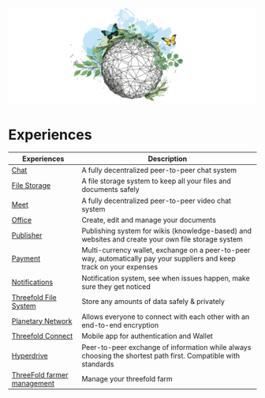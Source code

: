 ![](img/features.png)

# Experiences

| Experiences                                              | Description                                                                                     |
| ---------------------------------------------------- | ----------------------------------------------------------------------------------------------- |
| [Chat](twin_chat)                                         | A fully decentralized peer-to-peer chat system                                                        |
| [File Storage](filestorage)                           | A file storage system to keep all your files and documents safely                                       |
| [Meet](meet)                                         | A fully decentralized peer-to-peer video chat system                                          |
| [Office](office)                                     | Create, edit and manage your documents                                                     |
| [Publisher](threefold:publisher)                               | Publishing system for wikis (knowledge-based) and websites and create your own file storage system                                         |
| [Payment](payment)                                   | Multi-currency wallet, exchange on a peer-to-peer way, automatically pay your suppliers and keep track on your expenses           |
| [Notifications](notifications)                       | Notification system, see when issues happen, make sure they get noticed                         |
| [Threefold File System](threefold:threefold_fs)                           | Store any amounts of data safely & privately                            |
| [Planetary Network](threefold:threefold_network)                 | Allows everyone to connect with each other with an end-to-end encryption |
| [Threefold Connect](threefold:tfconnect)                                | Mobile app for authentication and Wallet                         |
| [Hyperdrive](hyperdrive)                             | Peer-to-peer exchange of information while always choosing the shortest path first. Compatible with standards                     |
| [ThreeFold farmer management](threefold_farmer_mgmt) | Manage your threefold farm                                                                      |

<!--| [Wallet](wallet)                                     | Wallet, multi currencym integrated P2P exchange                                                 |-->